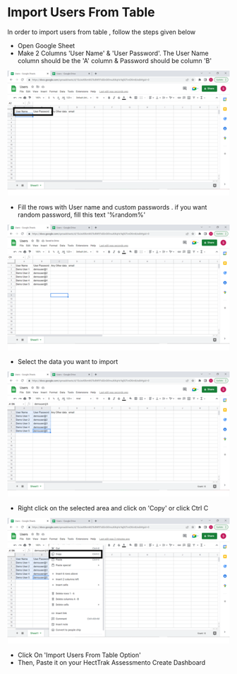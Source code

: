 # Import Users From Table

In order to import users from table , follow the steps given below

* &#x20;Open Google Sheet
* Make 2 Columns 'User Name' & 'User Password'. The User Name column should be the 'A' column & Password should be column 'B'

![](../../.gitbook/assets/1.png)

* Fill the rows with User name and custom passwords . if you want random password, fill this text '%random%'

![](../../.gitbook/assets/2.png)

* Select the data you want to import

![](../../.gitbook/assets/3.png)

* Right click on the selected area and click on 'Copy' or click Ctrl C

![](../../.gitbook/assets/4.png)

* Click On 'Import Users From Table Option'
* Then, Paste it on your HectTrak Assessmento Create Dashboard

